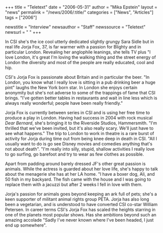 +++
title = "Teletext"
date = "2006-05-31"
author = "Mika Epstein"
layout = "news"
permalink = "/news/2006/:title/"
categories = ["News", "Articles"]
tags = ["2006"]

newstitle = "Interview"
newsauthor = "Staff"
newssource = "Teletext"
newsurl = " "
+++

In CSI she's the ice cool utterly dedicated slightly grungy Sara Sidle but in real life Jorja Fox, 37, is far warmer with a passion for Blighty and in particular London. Revealing her anglophile leanings, she tells TV plus "I love London, it's great I'm loving the walking thing and the street energy of London the diversity and most of the people are really educated, cool and hip. 

CSI's Jorja Fox is passionate about Britain and in particular the beer. "In London, you know what I really love is sitting in a pub drinking beer a huge pint" laughs the New York born star. In London she enjoys certain anonymity but she's not adverse to some of the trappings of fame that CSI brings. "I've gotten better tables in restaurants and wait in line less which is always really wonderful; people have been really friendly."

Jorja Fox is currently between series in CSI and is using her free time to produce a play in London. Having had success in 2004 with rock musical *Dear Bernard*, she's bringing it to the Riverside Studios, Hammersmith. "I'm thrilled that we've been invited, but it's also really scary. We'll just have to see what happens." The trip to London to work in theatre is a rare burst of activity for Jorja during time out from being knee deep in death in CSI. "All I usually want to do is go see Disney movies and comedies anything that's not about death". "I'm really into silly, stupid, shallow activities I really love to go surfing, go barefoot and try to wear as few clothes as possible.

Apart from padding around barely dressed JF's other great passion is animals. While the actress is guarded about her love life, she's happy to talk about the menagerie she has at her LA home. "I have a boxer dog, Ali, and 50 fish in my backyard. The fish came with the house and I was going to replace them with a jacuzzi but after 2 weeks I fell in love with them.

Jorja's passion for animals goes beyond keeping an ark full of pets; she's a keen supporter of militant animal rights group PETA. Jorja has also long been a vegetarian, and is understood to have converted CSI co-star William Petersen. In career terms CSI's Jorja Fox has scaled the heights starring in one of the planets most popular shows. Has she ambitions beyond such an amazing accolade "Sadly I've never known where I've been headed, I just end up somewhere".

